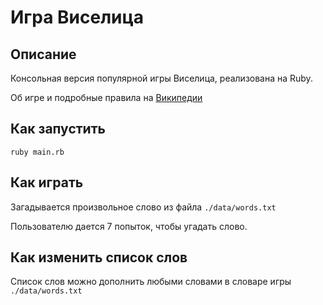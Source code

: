 # Игра Виселица

## Описание
Консольная версия популярной игры Виселица, реализована на Ruby.

Об игре и подробные правила на [Википедии](https://ru.wikipedia.org/wiki/Виселица_(игра))

## Как запустить
`ruby main.rb`

## Как играть
Загадывается произвольное слово из файла `./data/words.txt`

Пользователю дается 7 попыток, чтобы угадать слово.

## Как изменить список слов
Список слов можно дополнить любыми словами в словаре игры `./data/words.txt`
